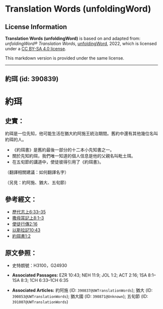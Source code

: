 # Translation Words (unfoldingWord)

## License Information

**Translation Words (unfoldingWord)** is based on and adapted from: _unfoldingWord® Translation Words_, [unfoldingWord](https://unfoldingword.org/utw), 2022, which is licensed under a [CC BY-SA 4.0 license](https://creativecommons.org/licenses/by-sa/4.0/legalcode.en).

This markdown version is provided under the same license.



--------------------------------

## 約珥 (id: 390839)

約珥
==

史實：
---

約珥是一位先知，他可能生活在猶大約阿施王統治期間。舊約中還有其他幾位名叫約珥的人。

* 《約珥書》是舊約最後一部分的十二本小先知書之一。
* 關於先知約珥，我們唯一知道的個人信息是他的父親名叫毗土珥。
* 在五旬節的講道中，使徒彼得引用了《約珥書》。

（翻譯相關建議：如何翻譯名字）

（另見：約阿施、猶大、五旬節）

參考經文：
-----

* [歷代志上6:33–35](https://ref.ly/1Chr6:33-1Chr6:35)
* [撒母耳記上8:1–3](https://ref.ly/1Sam8:1-1Sam8:3)
* [使徒行傳2:16](https://ref.ly/Acts2:16)
* [以斯拉記10:43](https://ref.ly/Ezra10:43)
* [約珥書1:2](https://ref.ly/Joel1:2)

原文參照：
-----

* 史特朗號：H3100，G24930

* **Associated Passages:** EZR 10:43; NEH 11:9; JOL 1:2; ACT 2:16; 1SA 8:1–1SA 8:3; 1CH 6:33–1CH 6:35
* **Associated Articles:** 約阿施 (ID: `390837@UWTranslationWords`); 猶大 (ID: `390853@UWTranslationWords`); 猶大國 (ID: `390871@Unknown`); 五旬節 (ID: `391007@UWTranslationWords`)

